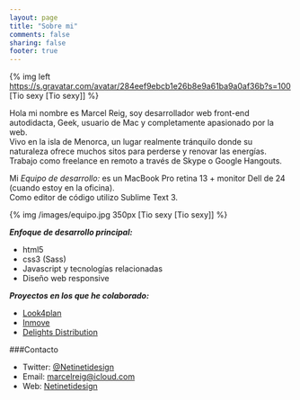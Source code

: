 ```yaml
---
layout: page
title: "Sobre mi"
comments: false
sharing: false
footer: true
---
```



{% img left https://s.gravatar.com/avatar/284eef9ebcb1e26b8e9a61ba9a0af36b?s=100 [Tio sexy [Tio sexy]] %}


Hola mi nombre es Marcel Reig, soy desarrollador web front-end autodidacta, Geek, usuario de Mac y completamente apasionado por la web.<br>
Vivo en la isla de Menorca, un lugar realmente tránquilo donde su naturaleza ofrece muchos sitos para perderse y renovar las energías.<br>
Trabajo como freelance en remoto a través de Skype o Google Hangouts.

Mi _Equipo de desarrollo:_ es un MacBook Pro retina 13 + monitor Dell de 24 (cuando estoy en la oficina).<br>
Como editor de código utilizo Sublime Text 3.

{% img /images/equipo.jpg 350px [Tio sexy [Tio sexy]] %}

___Enfoque de desarrollo principal:___

+ html5
+ css3 (Sass)
+ Javascript y tecnologías relacionadas
+ Diseño web responsive

___Proyectos en los que he colaborado:___

+ [Look4plan](http://www.look4plan.com/)
+ [Inmove](http://www.inmove.co/)
+ [Delights Distribution](http://www.delightsdistribution.com/)

###Contacto

+ Twitter: [@Netinetidesign](https://twitter.com/Netinetidesign)
+ Email: marcelreig@icloud.com
+ Web: [Netinetidesign](http://www.netinetidesign.com/)


